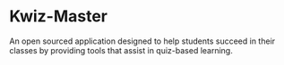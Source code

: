 # Kwiz-Master
An open sourced application designed to help students succeed in their classes by providing tools that assist in quiz-based learning.
